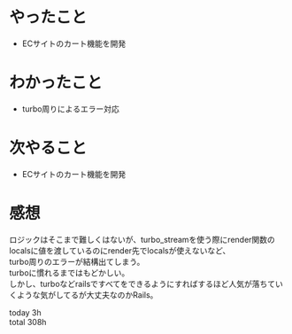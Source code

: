 # やったこと
- ECサイトのカート機能を開発  


# わかったこと
- turbo周りによるエラー対応

# 次やること
- ECサイトのカート機能を開発

# 感想
ロジックはそこまで難しくはないが、turbo_streamを使う際にrender関数のlocalsに値を渡しているのにrender先でlocalsが使えないなど、  
turbo周りのエラーが結構出てしまう。  
turboに慣れるまではもどかしい。  
しかし、turboなどrailsですべてをできるようにすればするほど人気が落ちていくような気がしてるが大丈夫なのかRails。  


today 3h  
total 308h
